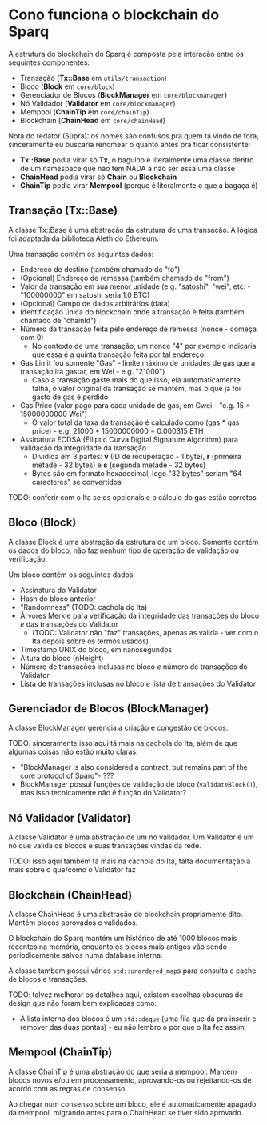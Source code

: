 # Cono funciona o blockchain do Sparq

A estrutura do blockchain do Sparq é composta pela interação entre os seguintes componentes:

* Transação (**Tx::Base** em `utils/transaction`)
* Bloco (**Block** em `core/block`)
* Gerenciador de Blocos (**BlockManager** em `core/blockmanager`)
* Nó Validador (**Validator** em `core/blockmanager`)
* Mempool (**ChainTip** em `core/chainTip`)
* Blockchain (**ChainHead** em `core/chainHead`)

Nota do redator (Supra): os nomes são confusos pra quem tá vindo de fora, sinceramente eu buscaria renomear o quanto antes pra ficar consistente:
- **Tx::Base** podia virar só **Tx**, o bagulho é literalmente uma classe dentro de um namespace que não tem NADA a não ser essa uma classe
- **ChainHead** podia virar só **Chain** ou **Blockchain**
- **ChainTip** podia virar **Mempool** (porque é literalmente o que a bagaça é)

## Transação (Tx::Base)

A classe Tx::Base é uma abstração da estrutura de uma transação. A lógica foi adaptada da biblioteca Aleth do Ethereum.

Uma transação contém os seguintes dados:

* Endereço de destino (também chamado de "to")
* (Opcional) Endereço de remessa (também chamado de "from")
* Valor da transação em sua menor unidade (e.g. "satoshi", "wei", etc. - "100000000" em satoshi seria 1.0 BTC)
* (Opcional) Campo de dados arbitrários (data)
* Identificação única do blockchain onde a transação é feita (também chamado de "chainId")
* Número da transação feita pelo endereço de remessa (nonce - começa com 0)
  * No contexto de uma transação, um nonce "4" por exemplo indicaria que essa é a quinta transação feita por tal endereço
* Gas Limit (ou somente "Gas" - limite máximo de unidades de gas que a transação irá gastar, em Wei - e.g. "21000")
  * Caso a transação gaste mais do que isso, ela automaticamente falha, o valor original da transação se mantém, mas o que já foi gasto de gas é perdido
* Gas Price (valor pago para cada unidade de gas, em Gwei - "e.g. 15 = 15000000000 Wei")
  * O valor total da taxa da transação é calculado como (gas * gas price) - e.g. 21000 * 15000000000 = 0.000315 ETH
* Assinatura ECDSA (Elliptic Curva Digital Signature Algorithm) para validação da integridade da transação
  * Dividida em 3 partes: **v** (ID de recuperação - 1 byte), **r** (primeira metade - 32 bytes) e **s** (segunda metade - 32 bytes)
  * Bytes são em formato hexadecimal, logo "32 bytes" seriam "64 caracteres" se convertidos

TODO: conferir com o Ita se os opcionais e o cálculo do gas estão corretos

## Bloco (Block)

A classe Block é uma abstração da estrutura de um bloco. Somente contém os dados do bloco, não faz nenhum tipo de operação de validação ou verificação.

Um bloco contém os seguintes dados:

* Assinatura do Validator
* Hash do bloco anterior
* "Randomness" (TODO: cachola do Ita)
* Árvores Merkle para verificação da integridade das transações do bloco *e* das transações do Validator
  * (TODO: Validator não "faz" transações, apenas as valida - ver com o Ita depois sobre os termos usados)
* Timestamp UNIX do bloco, em nanosegundos
* Altura do bloco (nHeight)
* Número de transações inclusas no bloco *e* número de transações do Validator
* Lista de transações inclusas no bloco *e* lista de transações do Validator

## Gerenciador de Blocos (BlockManager)

A classe BlockManager gerencia a criação e congestão de blocos.

TODO: sinceramente isso aqui tá mais na cachola do Ita, além de que algumas coisas não estão muito claras:

- "BlockManager is also considered a contract, but remains part of the core protocol of Sparq"- ???
- BlockManager possui funções de validação de bloco (`validateBlock()`), mas isso tecnicamente não é função do Validator?

## Nó Validador (Validator)

A classe Validator é uma abstração de um nó validador. Um Validator é um nó que valida os blocos e suas transações vindas da rede.

TODO: isso aqui também tá mais na cachola do Ita, falta documentação a mais sobre o que/como o Validator faz

## Blockchain (ChainHead)

A classe ChainHead é uma abstração do blockchain propriamente dito. Mantém blocos aprovados e validados.

O blockchain do Sparq mantém um histórico de até 1000 blocos mais recentes na memória, enquanto os blocos mais antigos vão sendo periodicamente salvos numa database interna.

A classe tambem possui vários `std::unordered_map`s para consulta e cache de blocos e transações.

TODO: talvez melhorar os detalhes aqui, existem escolhas obscuras de design que não foram bem explicadas como:

- A lista interna dos blocos é um `std::deque` (uma fila que dá pra inserir e remover das duas pontas) - eu não lembro o por que o Ita fez assim

## Mempool (ChainTip)

A classe ChainTip é uma abstração do que seria a mempool. Mantém blocos novos e/ou em processamento, aprovando-os ou rejeitando-os de acordo com as regras de consenso.

Ao chegar num consenso sobre um bloco, ele é automaticamente apagado da mempool, migrando antes para o ChainHead se tiver sido aprovado.

